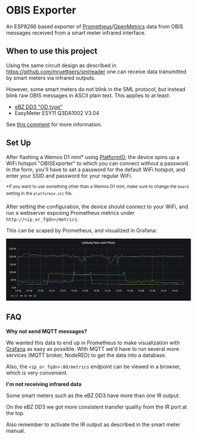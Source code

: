 # OBIS Exporter

An ESP8266 based exporter of [Prometheus](http://prometheus.io/)/[OpenMetrics](https://openmetrics.io/) data from OBIS messages received from a smart meter infrared interface.

## When to use this project

Using the same circuit design as described in https://github.com/mruettgers/smlreader one can receive data transmitted by smart meters via infrared outputs.

However, some smart meters do not blink in the SML protocol, but instead blink raw OBIS messages in ASCII plain text.
This applies to at least:
+ [eBZ DD3 "OD type"](https://www.manualslib.de/manual/409099/Ebz-Dd3.html?page=11#manual)
+ EasyMeter ESY11 Q3DA1002 V3.04

See [this comment](https://github.com/mruettgers/SMLReader/issues/46#issuecomment-1366027583) for more information.

## Set Up

After flashing a Wemos D1 mini* using [PlatformIO](https://platformio.org/), the device spins up a WiFi hotspot "OBISExporter" to which you can connect without a password.
In the form, you'll have to set a password for the default WiFi hotspot, and enter your SSID and password for your regular WiFi.

<sup>*If you want to use something other than a Wemos D1 mini, make sure to change the `board` setting in the `platformio.ini` file.</sup>

After setting the configuration, the device should connect to your WiFi, and run a webserver exposing Prometheus metrics under `http://<ip_or_fqdn>/metrics`.

This can be scaped by Prometheus, and visualized in Grafana:

![](docs/grafana_screenshot.png)

## FAQ

__Why not send MQTT messages?__

We wanted this data to end up in Prometheus to make visualization with [Grafana](http://grafana.com/) as easy as possible.
With MQTT we'd have to run several more services (MQTT broker, NodeRED) to get the data into a database.

Also, the `<ip_or_fqdn>:80/metrics` endpoint can be viewed in a browser, which is very convenient.

__I'm not receiving infrared data__

Some smart meters such as the eBZ DD3 have more than one IR output.

On the eBZ DD3 we got more consistent transfer quality from the IR port at the top.

Also remember to activate the IR output as described in the smart meter manual.
